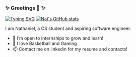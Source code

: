 ### ✨ Greetings 👋 ✨
[![Typing SVG](https://readme-typing-svg.herokuapp.com?font=calibri&color=F70F85&size=23&lines=Have+an+awesome+day+)](https://git.io/typing-svg)
[![Nat's GitHub stats](https://github-readme-stats.vercel.app/api?username=natisaver&show_icons=true&theme=dracula)](https://github.com/anuraghazra/github-readme-stats)

I am Nathaniel, a CS student and aspiring software engineer.

- 🌱 I’m open to internships to grow and learn!
- 🏀 I love Basketball and Gaming
- 📫 Contact me on linkedin for my resume and contacts!

